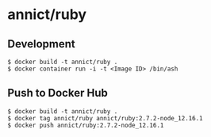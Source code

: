 # annict/ruby

## Development

```
$ docker build -t annict/ruby .
$ docker container run -i -t <Image ID> /bin/ash
```

## Push to Docker Hub

```
$ docker build -t annict/ruby .
$ docker tag annict/ruby annict/ruby:2.7.2-node_12.16.1
$ docker push annict/ruby:2.7.2-node_12.16.1
```

